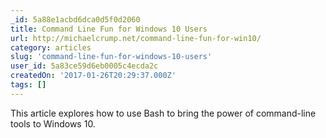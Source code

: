 ```yaml
---
_id: 5a88e1acbd6dca0d5f0d2060
title: Command Line Fun for Windows 10 Users
url: http://michaelcrump.net/command-line-fun-for-win10/
category: articles
slug: 'command-line-fun-for-windows-10-users'
user_id: 5a83ce59d6eb0005c4ecda2c
createdOn: '2017-01-26T20:29:37.000Z'
tags: []
---
```


This article explores how to use Bash to bring the power of command-line tools to Windows 10.

